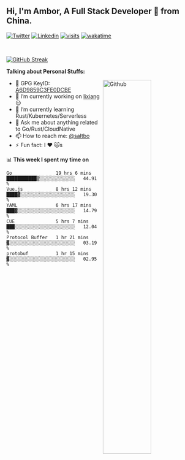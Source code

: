 ## Hi, I'm Ambor, A Full Stack Developer 🚀 from China.

[![Twitter](https://img.shields.io/badge/-saltbo-1ca0f1?style=flat&logo=twitter&logoColor=white)](https://twitter.com/rdsaltbo)
[![Linkedin](https://img.shields.io/badge/-saltbo-blue?style=flat&logo=Linkedin&logoColor=white)](https://www.linkedin.com/in/saltbo/)
[![visits](https://visitor.vercel.app/page/saltbo?color=light-green)](https://github.com/saltbo/)
[![wakatime](https://wakatime.com/badge/user/f82b1c77-faab-48cd-aef5-a12c0aff104b.svg)](https://wakatime.com/@f82b1c77-faab-48cd-aef5-a12c0aff104b)

&nbsp;  

[![GitHub Streak](http://github-readme-streak-stats.herokuapp.com?user=saltbo&hide_border=true&date_format=M%20j%5B%2C%20Y%5D)](https://git.io/streak-stats)

**Talking about Personal Stuffs:**
<!-- Any image aligned to the right. Beware the width  -->
<img width="50%" align="right" alt="Github" src="https://raw.githubusercontent.com/saltbo/saltbo/master/images/git-header.svg" />

- 🤘 GPG KeyID: [A6D9859C3FE0DCBE](https://saltbo.cn/pgp_keys.asc)
- 🔭 I’m currently working on [lixiang](https://www.lixiang.com/) :wink:
- 🌱 I’m currently learning Rust/Kubernetes/Serverless
- 💬 Ask me about anything related to Go/Rust/CloudNative
- 📫 How to reach me: [@saltbo](https://t.me/saltbo)
- ⚡ Fun fact: I :heart: :cat:s


📊 **This week I spent my time on**
<!--START_SECTION:waka-->

```text
Go                19 hrs 6 mins   ███████████▒░░░░░░░░░░░░░   44.91 %
Vue.js            8 hrs 12 mins   ████▓░░░░░░░░░░░░░░░░░░░░   19.30 %
YAML              6 hrs 17 mins   ███▓░░░░░░░░░░░░░░░░░░░░░   14.79 %
CUE               5 hrs 7 mins    ███░░░░░░░░░░░░░░░░░░░░░░   12.04 %
Protocol Buffer   1 hr 21 mins    ▓░░░░░░░░░░░░░░░░░░░░░░░░   03.19 %
protobuf          1 hr 15 mins    ▓░░░░░░░░░░░░░░░░░░░░░░░░   02.95 %
```

<!--END_SECTION:waka-->
